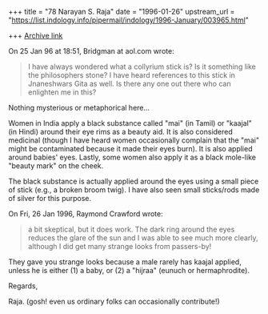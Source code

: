 +++
title = "78 Narayan S. Raja"
date = "1996-01-26"
upstream_url = "https://list.indology.info/pipermail/indology/1996-January/003965.html"

+++
[Archive link](https://list.indology.info/pipermail/indology/1996-January/003965.html)



On 25 Jan 96 at 18:51, Bridgman at aol.com wrote:
> I have always wondered what a collyrium stick is?  Is it something like the
> philosophers stone?  I have heard references to this stick in Jnaneshwars
> Gita as well.  Is there any one out there who can enlighten me in this?


Nothing mysterious or metaphorical here...

Women in India apply a black substance
called "mai" (in Tamil) or "kaajal"
(in Hindi) around their eye rims as a beauty
aid.  It is also considered medicinal
(though I have heard women occasionally 
complain that the "mai" might be 
contaminated because it made their eyes 
burn).  It is also applied around babies' 
eyes.  Lastly, some women also apply it as 
a black mole-like "beauty mark" on the cheek.

The black substance is actually applied 
around the eyes using a small piece of stick 
(e.g., a broken broom twig).  I have also 
seen small sticks/rods made of silver for 
this purpose.


 On Fri, 26 Jan 1996, Raymond Crawford wrote:

> a bit skeptical, but it does work. The dark ring around the eyes reduces the 
> glare of the sun and I was able to see much more clearly, although I did get 
> many strange looks from passers-by!

They gave you strange looks because
a male rarely has kaajal applied, unless 
he is either (1) a baby, or (2) a "hijraa"
(eunuch or hermaphrodite).


Regards,


Raja.         (gosh! even us ordinary folks
                 can occasionally contribute!)





